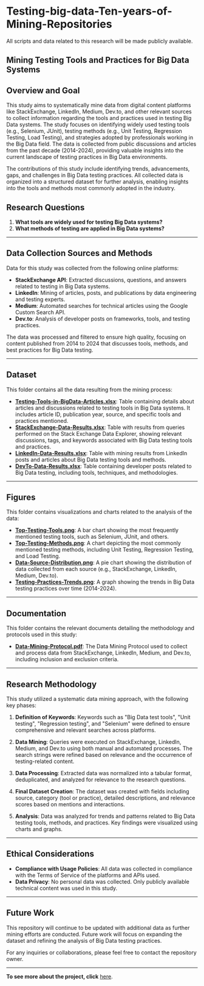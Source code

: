 # Testing-big-data-Ten-years-of-Mining-Repositories
All scripts and data related to this research will be made publicly available.
## Mining Testing Tools and Practices for Big Data Systems

## Overview and Goal
This study aims to systematically mine data from digital content platforms like StackExchange, LinkedIn, Medium, Dev.to, and other relevant sources to collect information regarding the tools and practices used in testing Big Data systems. The study focuses on identifying widely used testing tools (e.g., Selenium, JUnit), testing methods (e.g., Unit Testing, Regression Testing, Load Testing), and strategies adopted by professionals working in the Big Data field. The data is collected from public discussions and articles from the past decade (2014-2024), providing valuable insights into the current landscape of testing practices in Big Data environments.

The contributions of this study include identifying trends, advancements, gaps, and challenges in Big Data testing practices. All collected data is organized into a structured dataset for further analysis, enabling insights into the tools and methods most commonly adopted in the industry.

## Research Questions
1. **What tools are widely used for testing Big Data systems?**
2. **What methods of testing are applied in Big Data systems?**

---

## Data Collection Sources and Methods
Data for this study was collected from the following online platforms:

- **StackExchange API**: Extracted discussions, questions, and answers related to testing in Big Data systems.
- **LinkedIn**: Mining of articles, posts, and publications by data engineering and testing experts.
- **Medium**: Automated searches for technical articles using the Google Custom Search API.
- **Dev.to**: Analysis of developer posts on frameworks, tools, and testing practices.

The data was processed and filtered to ensure high quality, focusing on content published from 2014 to 2024 that discusses tools, methods, and best practices for Big Data testing.

---

## Dataset

This folder contains all the data resulting from the mining process:

- [**Testing-Tools-in-BigData-Articles.xlsx**](https://github.com/Icaro0S/testing-tools-bigdata/tree/main/dataset/Testing-Tools-in-BigData-Articles.xlsx): Table containing details about articles and discussions related to testing tools in Big Data systems. It includes article ID, publication year, source, and specific tools and practices mentioned.
- [**StackExchange-Data-Results.xlsx**](https://github.com/Icaro0S/testing-tools-bigdata/tree/main/dataset/StackExchange-Data-Results.xlsx): Table with results from queries performed on the Stack Exchange Data Explorer, showing relevant discussions, tags, and keywords associated with Big Data testing tools and practices.
- [**LinkedIn-Data-Results.xlsx**](https://github.com/Icaro0S/testing-tools-bigdata/tree/main/dataset/LinkedIn-Data-Results.xlsx): Table with mining results from LinkedIn posts and articles about Big Data testing tools and methods.
- [**DevTo-Data-Results.xlsx**](https://github.com/Icaro0S/testing-tools-bigdata/tree/main/dataset/DevTo-Data-Results.xlsx): Table containing developer posts related to Big Data testing, including tools, techniques, and methodologies.

---

## Figures

This folder contains visualizations and charts related to the analysis of the data:

- [**Top-Testing-Tools.png**](https://github.com/Icaro0S/testing-tools-bigdata/tree/main/figures/Top-Testing-Tools.png): A bar chart showing the most frequently mentioned testing tools, such as Selenium, JUnit, and others.
- [**Top-Testing-Methods.png**](https://github.com/Icaro0S/testing-tools-bigdata/tree/main/figures/Top-Testing-Methods.png): A chart depicting the most commonly mentioned testing methods, including Unit Testing, Regression Testing, and Load Testing.
- [**Data-Source-Distribution.png**](https://github.com/Icaro0S/testing-tools-bigdata/tree/main/figures/Data-Source-Distribution.png): A pie chart showing the distribution of data collected from each source (e.g., StackExchange, LinkedIn, Medium, Dev.to).
- [**Testing-Practices-Trends.png**](https://github.com/Icaro0S/testing-tools-bigdata/tree/main/figures/Testing-Practices-Trends.png): A graph showing the trends in Big Data testing practices over time (2014-2024).

---

## Documentation

This folder contains the relevant documents detailing the methodology and protocols used in this study:

- [**Data-Mining-Protocol.pdf**](https://github.com/Icaro0S/testing-tools-bigdata/tree/main/docs/Data-Mining-Protocol.pdf): The Data Mining Protocol used to collect and process data from StackExchange, LinkedIn, Medium, and Dev.to, including inclusion and exclusion criteria.

---

## Research Methodology

This study utilized a systematic data mining approach, with the following key phases:

1. **Definition of Keywords**: Keywords such as "Big Data test tools", "Unit testing", "Regression testing", and "Selenium" were defined to ensure comprehensive and relevant searches across platforms.
   
2. **Data Mining**: Queries were executed on StackExchange, LinkedIn, Medium, and Dev.to using both manual and automated processes. The search strings were refined based on relevance and the occurrence of testing-related content.

3. **Data Processing**: Extracted data was normalized into a tabular format, deduplicated, and analyzed for relevance to the research questions.

4. **Final Dataset Creation**: The dataset was created with fields including source, category (tool or practice), detailed descriptions, and relevance scores based on mentions and interactions.

5. **Analysis**: Data was analyzed for trends and patterns related to Big Data testing tools, methods, and practices. Key findings were visualized using charts and graphs.

---

## Ethical Considerations

- **Compliance with Usage Policies**: All data was collected in compliance with the Terms of Service of the platforms and APIs used.
- **Data Privacy**: No personal data was collected. Only publicly available technical content was used in this study.

---

## Future Work

This repository will continue to be updated with additional data as further mining efforts are conducted. Future work will focus on expanding the dataset and refining the analysis of Big Data testing practices.

For any inquiries or collaborations, please feel free to contact the repository owner.

---

**To see more about the project, click** [here](https://github.com/Icaro0S/testing-tools-bigdata).
